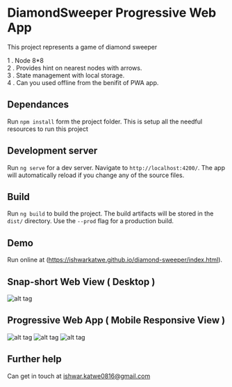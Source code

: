 # DiamondSweeper Progressive Web App

This project represents a game of diamond sweeper

1 . Node 8*8 <br>
2 . Provides hint on nearest nodes with arrows. <br>
3 . State management with local storage. <br>
4 . Can you used offline from the benifit of PWA app. <br>

## Dependances
Run `npm install` form the project folder. This is setup all the needful resources to run this project

## Development server

Run `ng serve` for a dev server. Navigate to `http://localhost:4200/`. The app will automatically reload if you change any of the source files.

## Build

Run `ng build` to build the project. The build artifacts will be stored in the `dist/` directory. Use the `--prod` flag for a production build.

## Demo

Run online at (https://ishwarkatwe.github.io/diamond-sweeper/index.html).

## Snap-short Web View ( Desktop )

![alt tag](https://github.com/ishwarkatwe/diamond-sweeper/blob/master/src/assets/snap/desktop.png?raw=true)

## Progressive Web App ( Mobile Responsive View )

![alt tag](https://github.com/ishwarkatwe/diamond-sweeper/blob/master/src/assets/snap/mobile_1.png?raw=true)
![alt tag](https://github.com/ishwarkatwe/diamond-sweeper/blob/master/src/assets/snap/mobile_2.png?raw=true)
![alt tag](https://github.com/ishwarkatwe/diamond-sweeper/blob/master/src/assets/snap/mobile_3.png?raw=true)

## Further help

Can get in touch at ishwar.katwe0816@gmail.com

